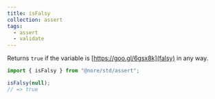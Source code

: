 ```yaml
---
title: isFalsy
collection: assert
tags:
  - assert
  - validate
---
```


Returns `true` if the variable is [https://goo.gl/6gsx8k](falsy) in any way.

```js
import { isFalsy } from "@nore/std/assert";

isFalsy(null);
// => true
```
